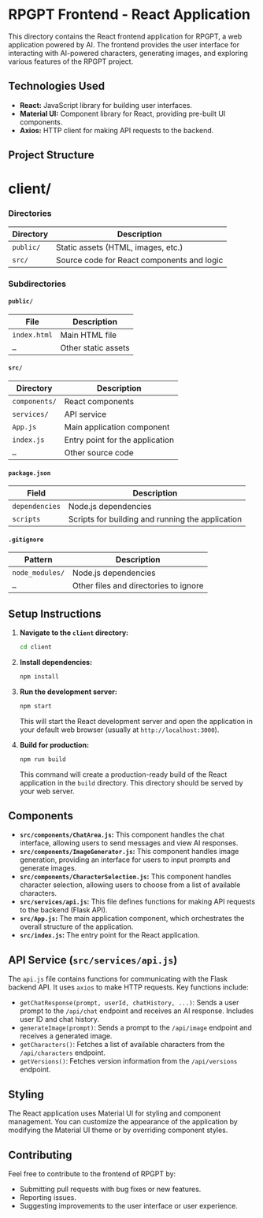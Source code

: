 # RPGPT Frontend - React Application

This directory contains the React frontend application for RPGPT, a web application powered by AI. The frontend provides the user interface for interacting with AI-powered characters, generating images, and exploring various features of the RPGPT project.

## Technologies Used

*   **React:** JavaScript library for building user interfaces.
*   **Material UI:** Component library for React, providing pre-built UI components.
*   **Axios:** HTTP client for making API requests to the backend.

## Project Structure

client/
========

### Directories

| Directory | Description |
| --- | --- |
| `public/` | Static assets (HTML, images, etc.) |
| `src/` | Source code for React components and logic |

### Subdirectories

#### `public/`

| File | Description |
| --- | --- |
| `index.html` | Main HTML file |
| `…` | Other static assets |

#### `src/`

| Directory | Description |
| --- | --- |
| `components/` | React components |
| `services/` | API service |
| `App.js` | Main application component |
| `index.js` | Entry point for the application |
| `…` | Other source code |

#### `package.json`

| Field | Description |
| --- | --- |
| `dependencies` | Node.js dependencies |
| `scripts` | Scripts for building and running the application |

#### `.gitignore`

| Pattern | Description |
| --- | --- |
| `node_modules/` | Node.js dependencies |
| `…` | Other files and directories to ignore |

## Setup Instructions

1.  **Navigate to the `client` directory:**

    ```bash
    cd client
    ```

2.  **Install dependencies:**

    ```bash
    npm install
    ```

3.  **Run the development server:**

    ```bash
    npm start
    ```

    This will start the React development server and open the application in your default web browser (usually at `http://localhost:3000`).

4.  **Build for production:**

    ```bash
    npm run build
    ```

    This command will create a production-ready build of the React application in the `build` directory.  This directory should be served by your web server.

## Components

*   **`src/components/ChatArea.js`:**  This component handles the chat interface, allowing users to send messages and view AI responses.
*   **`src/components/ImageGenerator.js`:** This component handles image generation, providing an interface for users to input prompts and generate images.
*   **`src/components/CharacterSelection.js`:** This component handles character selection, allowing users to choose from a list of available characters.
*   **`src/services/api.js`:**  This file defines functions for making API requests to the backend (Flask API).
*   **`src/App.js`:**  The main application component, which orchestrates the overall structure of the application.
*   **`src/index.js`:**  The entry point for the React application.

## API Service (`src/services/api.js`)

The `api.js` file contains functions for communicating with the Flask backend API.  It uses `axios` to make HTTP requests. Key functions include:

*   `getChatResponse(prompt, userId, chatHistory, ...)`: Sends a user prompt to the `/api/chat` endpoint and receives an AI response.  Includes user ID and chat history.
*   `generateImage(prompt)`: Sends a prompt to the `/api/image` endpoint and receives a generated image.
*   `getCharacters()`: Fetches a list of available characters from the `/api/characters` endpoint.
*   `getVersions()`: Fetches version information from the `/api/versions` endpoint.

## Styling

The React application uses Material UI for styling and component management.  You can customize the appearance of the application by modifying the Material UI theme or by overriding component styles.

## Contributing

Feel free to contribute to the frontend of RPGPT by:

*   Submitting pull requests with bug fixes or new features.
*   Reporting issues.
*   Suggesting improvements to the user interface or user experience.